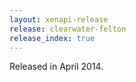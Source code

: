 ```yaml
---
layout: xenapi-release
release: clearwater-felton
release_index: true
---
```


Released in April 2014.

